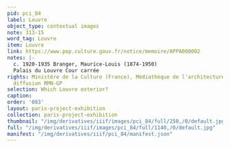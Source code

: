```yaml
---
pid: pci_84
label: Louvre
object_type: contextual images
note: 313-15
word_tag: Louvre
item: Louvre
link: https://www.pop.culture.gouv.fr/notice/memoire/APPA000002
notes: |-
  c. 1920-1935 Branger, Maurice-Louis (1874-1950)
  Palais du Louvre Cour carrée
rights: Ministère de la Culture (France), Médiathèque de l'architecture et du patrimoine,
  diffusion RMN-GP
selection: Which Louvre exterior?
caption: 
order: '083'
layout: paris-project-exhibition
collection: paris-project-exhibition
thumbnail: "/img/derivatives/iiif/images/pci_84/full/250,/0/default.jpg"
full: "/img/derivatives/iiif/images/pci_84/full/1140,/0/default.jpg"
manifest: "/img/derivatives/iiif/pci_84/manifest.json"
---
```

